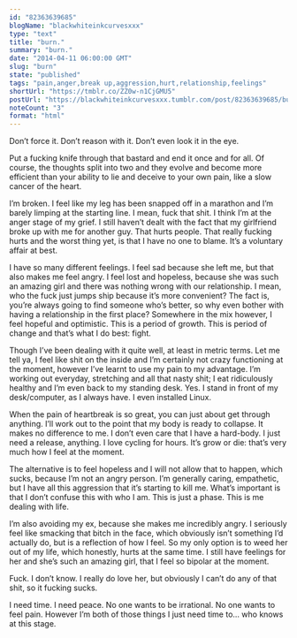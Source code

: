 ```yaml
---
id: "82363639685"
blogName: "blackwhiteinkcurvesxxx"
type: "text"
title: "burn."
summary: "burn."
date: "2014-04-11 06:00:00 GMT"
slug: "burn"
state: "published"
tags: "pain,anger,break up,aggression,hurt,relationship,feelings"
shortUrl: "https://tmblr.co/ZZ0w-n1CjGMU5"
postUrl: "https://blackwhiteinkcurvesxxx.tumblr.com/post/82363639685/burn"
noteCount: "3"
format: "html"
---
```


Don’t force it. Don’t reason with it. Don’t even look it in the eye.

Put a fucking knife through that bastard and end it once and for all. Of course, the thoughts split into two and they evolve and become more efficient than your ability to lie and deceive to your own pain, like a slow cancer of the heart.

I’m broken. I feel like my leg has been snapped off in a marathon and I’m barely limping at the starting line. I mean, fuck that shit. I think I’m at the anger stage of my grief. I still haven’t dealt with the fact that my girlfriend broke up with me for another guy. That hurts people. That really fucking hurts and the worst thing yet, is that I have no one to blame. It’s a voluntary affair at best.

I have so many different feelings. I feel sad because she left me, but that also makes me feel angry. I feel lost and hopeless, because she was such an amazing girl and there was nothing wrong with our relationship. I mean, who the fuck just jumps ship because it’s more convenient? The fact is, you’re always going to find someone who’s better, so why even bother with having a relationship in the first place? Somewhere in the mix however, I feel hopeful and optimistic. This is a period of growth. This is period of change and that’s what I do best: fight.

Though I’ve been dealing with it quite well, at least in metric terms. Let me tell ya, I feel like shit on the inside and I’m certainly not crazy functioning at the moment, however I’ve learnt to use my pain to my advantage. I’m working out everyday, stretching and all that nasty shit; I eat ridiculously healthy and I’m even back to my standing desk. Yes. I stand in front of my desk/computer, as I always have. I even installed Linux.

When the pain of heartbreak is so great, you can just about get through anything. I’ll work out to the point that my body is ready to collapse. It makes no difference to me. I don’t even care that I have a hard-body. I just need a release, anything. I love cycling for hours. It’s grow or die: that’s very much how I feel at the moment.

The alternative is to feel hopeless and I will not allow that to happen, which sucks, because I’m not an angry person. I’m generally caring, empathetic, but I have all this aggression that it’s starting to kill me. What’s important is that I don’t confuse this with who I am. This is just a phase. This is me dealing with life.

I’m also avoiding my ex, because she makes me incredibly angry. I seriously feel like smacking that bitch in the face, which obviously isn’t something I’d actually do, but is a reflection of how I feel. So my only option is to weed her out of my life, which honestly, hurts at the same time. I still have feelings for her and she’s such an amazing girl, that I feel so bipolar at the moment.

Fuck. I don’t know. I really do love her, but obviously I can’t do any of that shit, so it fucking sucks.

I need time. I need peace. No one wants to be irrational. No one wants to feel pain. However I’m both of those things I just need time to… who knows at this stage.